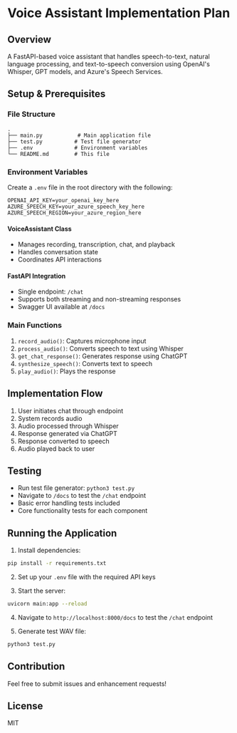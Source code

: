 # Voice Assistant Implementation Plan

## Overview
A FastAPI-based voice assistant that handles speech-to-text, natural language processing, and text-to-speech conversion using OpenAI's Whisper, GPT models, and Azure's Speech Services.

## Setup & Prerequisites

### File Structure
```
.
├── main.py           # Main application file
├── test.py          # Test file generator
├── .env             # Environment variables
└── README.md        # This file
```

### Environment Variables
Create a `.env` file in the root directory with the following:
```
OPENAI_API_KEY=your_openai_key_here
AZURE_SPEECH_KEY=your_azure_speech_key_here
AZURE_SPEECH_REGION=your_azure_region_here
```

#### VoiceAssistant Class
- Manages recording, transcription, chat, and playback
- Handles conversation state
- Coordinates API interactions

#### FastAPI Integration
- Single endpoint: `/chat`
- Supports both streaming and non-streaming responses
- Swagger UI available at `/docs`

### Main Functions
1. `record_audio()`: Captures microphone input
2. `process_audio()`: Converts speech to text using Whisper
3. `get_chat_response()`: Generates response using ChatGPT
4. `synthesize_speech()`: Converts text to speech
5. `play_audio()`: Plays the response

## Implementation Flow
1. User initiates chat through endpoint
2. System records audio
3. Audio processed through Whisper
4. Response generated via ChatGPT
5. Response converted to speech
6. Audio played back to user

## Testing
- Run test file generator: `python3 test.py`
- Navigate to `/docs` to test the `/chat` endpoint
- Basic error handling tests included
- Core functionality tests for each component

## Running the Application

1. Install dependencies:
```bash
pip install -r requirements.txt
```

2. Set up your `.env` file with the required API keys

3. Start the server:
```bash
uvicorn main:app --reload
```

4. Navigate to `http://localhost:8000/docs` to test the `/chat` endpoint

5. Generate test WAV file:
```bash
python3 test.py
```

## Contribution
Feel free to submit issues and enhancement requests!

## License
MIT